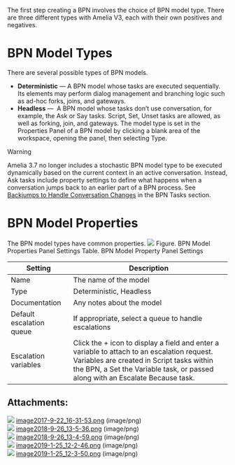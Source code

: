 The first step creating a BPN involves the choice of BPN model type. There are three different types with Amelia V3, each with their own positives and negatives.
# BPN Model Types
There are several possible types of BPN models.
-   **Deterministic** — A BPN model whose tasks are executed sequentially. Its elements may perform dialog management and branching logic such as ad-hoc forks, joins, and gateways.
-   **Headless** —  A BPN model whose tasks don’t use conversation, for example, the Ask or Say tasks. Script, Set, Unset tasks are allowed, as well as forking, join, and gateways.
The model type is set in the Properties Panel of a BPN model by clicking a blank area of the workspace, opening the panel, then selecting Type.
> [!warning]  
>
> Amelia 3.7 no longer includes a stochastic BPN model type to be executed dynamically based on the current context in an active conversation. Instead, Ask tasks include property settings to define what happens when a conversation jumps back to an earlier part of a BPN process. See [Backjumps to Handle Conversation Changes](BPN-Tasks_11939422.html#BPNTasks-Backjumps) in the BPN Tasks section.

# BPN Model Properties
The BPN model types have common properties.
![](attachments/11939405/11941385.png)
Figure. BPN Model Properties Panel Settings
Table. BPN Model Property Panel Settings

| Setting | Description |
| ----|----|
| Name | The name of the model |
| Type | Deterministic, Headless |
| Documentation | Any notes about the model |
| Default escalation queue | If appropriate, select a queue to handle escalations |
| Escalation variables | Click the + icon to display a field and enter a variable to attach to an escalation request. Variables are created in Script tasks within the BPN, a Set the Variable task, or passed along with an Escalate Because task. |

## Attachments:
![](images/icons/bullet_blue.gif) [image2017-9-22_16-31-53.png](attachments/11939405/11939406.png) (image/png)  
![](images/icons/bullet_blue.gif) [image2018-9-26_13-5-36.png](attachments/11939405/11939407.png) (image/png)  
![](images/icons/bullet_blue.gif) [image2018-9-26_13-4-59.png](attachments/11939405/11939408.png) (image/png)  
![](images/icons/bullet_blue.gif) [image2019-1-25_12-2-46.png](attachments/11939405/11941384.png) (image/png)  
![](images/icons/bullet_blue.gif) [image2019-1-25_12-3-50.png](attachments/11939405/11941385.png) (image/png)  
